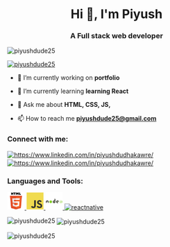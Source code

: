 <h1 align="center">Hi 👋, I'm Piyush</h1>
<h3 align="center">A Full stack web developer</h3>

<p align="left"> <img src="https://komarev.com/ghpvc/?username=piyushdude25&label=Profile%20views&color=0e75b6&style=flat" alt="piyushdude25" /> </p>

<p align="left"> <a href="https://github.com/ryo-ma/github-profile-trophy"><img src="https://github-profile-trophy.vercel.app/?username=piyushdude25" alt="piyushdude25" /></a> </p>

- 🔭 I’m currently working on **portfolio**

- 🌱 I’m currently learning **learning React**

- 💬 Ask me about **HTML, CSS, JS,**

- 📫 How to reach me **piyushdude25@gmail.com**

<h3 align="left">Connect with me:</h3>
<p align="left">
<a href="https://www.linkedin.com/in/piyushdudhakawre/" target="blank"><img align="center" src="https://raw.githubusercontent.com/rahuldkjain/github-profile-readme-generator/master/src/images/icons/Social/linked-in-alt.svg" alt="https://www.linkedin.com/in/piyushdudhakawre/" height="30" width="40" /></a> <a href="https://www.linkedin.com/in/piyushdudhakawre/" target="blank"><img align="center" src="https://raw.githubusercontent.com/rahuldkjain/github-profile-readme-generator/master/src/images/icons/Social/linked-in-alt.svg" alt="https://www.linkedin.com/in/piyushdudhakawre/" height="30" width="40" /></a>
</p>

<h3 align="left">Languages and Tools:</h3>
<p align="left"> <a href="https://www.w3.org/html/" target="_blank" rel="noreferrer"> <img src="https://raw.githubusercontent.com/devicons/devicon/master/icons/html5/html5-original-wordmark.svg" alt="html5" width="40" height="40"/> </a> <a href="https://developer.mozilla.org/en-US/docs/Web/JavaScript" target="_blank" rel="noreferrer"> <img src="https://raw.githubusercontent.com/devicons/devicon/master/icons/javascript/javascript-original.svg" alt="javascript" width="40" height="40"/> </a> <a href="https://nodejs.org" target="_blank" rel="noreferrer"> <img src="https://raw.githubusercontent.com/devicons/devicon/master/icons/nodejs/nodejs-original-wordmark.svg" alt="nodejs" width="40" height="40"/> </a> <a href="https://reactnative.dev/" target="_blank" rel="noreferrer"> <img src="https://reactnative.dev/img/header_logo.svg" alt="reactnative" width="40" height="40"/> </a> </p>

<p><img align="left" src="https://github-readme-stats.vercel.app/api/top-langs?username=piyushdude25&show_icons=true&locale=en&layout=compact" alt="piyushdude25" /></p>

<p>&nbsp;<img align="center" src="https://github-readme-stats.vercel.app/api?username=piyushdude25&show_icons=true&locale=en" alt="piyushdude25" /></p>

<p><img align="center" src="https://github-readme-streak-stats.herokuapp.com/?user=piyushdude25&" alt="piyushdude25" /></p>
